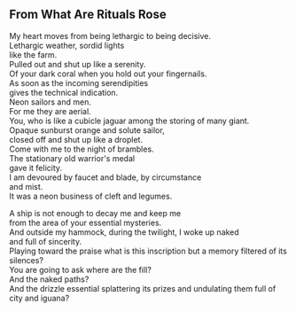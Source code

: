 From What Are Rituals Rose
--------------------------
My heart moves from being lethargic to being decisive.  
Lethargic weather, sordid lights  
like the farm.  
Pulled out and shut up like a serenity.  
Of your dark coral when you hold out your fingernails.  
As soon as the incoming serendipities  
gives the technical indication.  
Neon sailors and men.  
For me they are aerial.  
You, who is like a cubicle jaguar among the storing of many giant.  
Opaque sunburst orange and solute sailor,  
closed off and shut up like a droplet.  
Come with me to the night of brambles.  
The stationary old warrior's medal  
gave it felicity.  
I am devoured by faucet and blade, by circumstance  
and mist.  
It was a neon business of cleft and legumes.  
  
A ship is not enough to decay me and keep me  
from the area of your essential mysteries.  
And outside my hammock, during the twilight, I woke up naked  
and full of sincerity.  
Playing toward the praise what is this inscription but a memory filtered of its silences?  
You are going to ask where are the fill?  
And the naked paths?  
And the drizzle essential splattering its prizes and undulating them full of  
city and iguana?  
